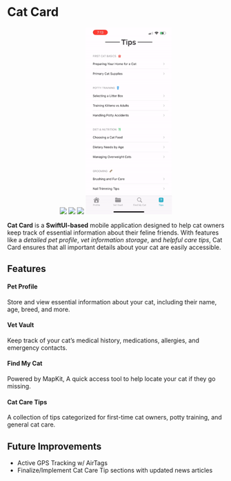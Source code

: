 # Cat Card

<p align="center">
  <img src="https://github.com/Dabby-Tabby/CatCard/blob/main/CatCardDemo1.gif" width="200"/>
  <img src="https://github.com/Dabby-Tabby/CatCard/blob/main/CatCardDemo2.gif" width="200"/>
  <img src="https://github.com/Dabby-Tabby/CatCard/blob/main/CatCardDemo3.gif" width="200"/>
  <img src="https://github.com/Dabby-Tabby/CatCard/blob/main/CatCardDemo4.gif" width="200"/>
</p>


**Cat Card** is a **SwiftUI-based** mobile application designed to help cat owners keep track of essential information about their feline friends. With features like a *detailed pet profile*, *vet information storage*, and *helpful care tips*, Cat Card ensures that all important details about your cat are easily accessible.

## Features

#### Pet Profile
Store and view essential information about your cat, including their name, age, breed, and more.
#### Vet Vault
Keep track of your cat’s medical history, medications, allergies, and emergency contacts.
#### Find My Cat
Powered by MapKit, A quick access tool to help locate your cat if they go missing.
#### Cat Care Tips
A collection of tips categorized for first-time cat owners, potty training, and general cat care.

## Future Improvements

- Active GPS Tracking w/ AirTags
- Finalize/Implement Cat Care Tip sections with updated news articles

